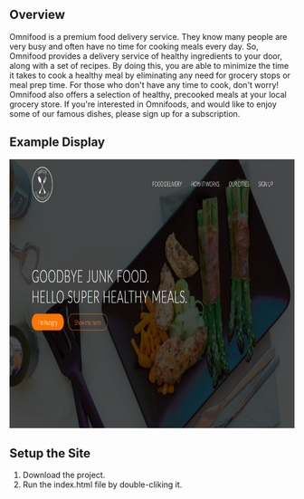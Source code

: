 ## Overview

Omnifood is a premium food delivery service. They know many people are very busy and often have no time for cooking meals every day. So, Omnifood provides a delivery service of healthy ingredients to your door, along with a set of recipes. By doing this, you are able to minimize the time it takes to cook a healthy meal by eliminating any need for grocery stops or meal prep time. For those who don't have any time to cook, don't worry! Omnifood also offers a selection of healthy, precooked meals at your local grocery store. If you're interested in Omnifoods, and would like to enjoy some of our famous dishes, please sign up for a subscription.

## Example Display

<p align="center">
  <img width="800" height="475" src="/site.png">
</p>

## Setup the Site

1. Download the project.
2. Run the index.html file by double-cliking it.
